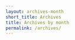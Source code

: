 ```yaml
---
layout: archives-month
short_title: Archives
title: Archives by month
permalink: /archives/
---
```

